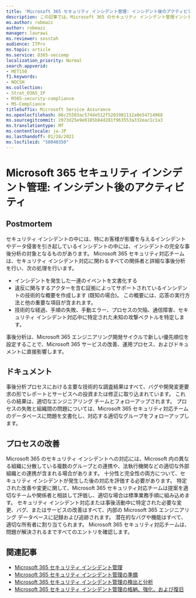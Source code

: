 ```yaml
---
title: 'Microsoft 365 セキュリティ インシデント管理: インシデント後のアクティビティ'
description: この記事では、Microsoft 365 のセキュリティ インシデント管理インシデント後のアクティビティ プロセスの概要について説明します。
ms.author: robmazz
author: robmazz
manager: laurawi
ms.reviewer: sosstah
audience: ITPro
ms.topic: article
ms.service: O365-seccomp
localization_priority: Normal
search.appverid:
- MET150
f1.keywords:
- NOCSH
ms.collection:
- Strat_O365_IP
- M365-security-compliance
- MS-Compliance
titleSuffix: Microsoft Service Assurance
ms.openlocfilehash: 66c25503ac574de512f5201981112a0e54714968
ms.sourcegitcommit: 2973d25e9e0185b84d281f963553a332eac1c1a3
ms.translationtype: MT
ms.contentlocale: ja-JP
ms.lasthandoff: 01/28/2021
ms.locfileid: "50040350"
---
```

# <a name="microsoft-365-security-incident-management-post-incident-activity"></a>Microsoft 365 セキュリティ インシデント管理: インシデント後のアクティビティ

## <a name="postmortem"></a>Postmortem

セキュリティ インシデントの中には、特にお客様が影響を与えるインシデントやデータ侵害を引き起しているインシデントの中には、インシデントの完全な事後分析の対象となるものがあります。 Microsoft 365 セキュリティ対応チームは、セキュリティ インシデント対応に関わるすべての関係者と詳細な事後分析を行い、次の処理を行います。

- インシデントを発生した一連のイベントを文書化する
- 違反に関与するアクターを含む証拠によってサポートされているインシデントの技術的な概要を作成します (既知の場合)。 この概要には、応答の実行方法と他の重要な項目が含まれます。
- 技術的な経過、手順の失敗、手動エラー、プロセスの欠陥、通信障害、セキュリティ インシデント対応中に特定された未知の攻撃ベクトルを特定します。

事後分析は、Microsoft 365 エンジニアリング開発サイクルで新しい優先順位を設定することで、Microsoft 365 サービスの改善、運用プロセス、およびドキュメントに直接影響します。

## <a name="documentation"></a>ドキュメント

事後分析プロセスにおける主要な技術的な調査結果はすべて、バグや開発変更要求の形でレポートとサービスへの投資または修正に取り込まれています。 これらの結果は、適切なエンジニアリング チームとフォローアップされます。 プロセスの失敗と組織間の問題については、Microsoft 365 セキュリティ対応チームのデータベースに問題を文書化し、対応する適切なグループをフォローアップします。

## <a name="process-improvement"></a>プロセスの改善

Microsoft 365 のセキュリティ インシデントへの対応には、Microsoft 内の異なる組織に分散している複数のグループとの連携や、法執行機関などの適切な外部組織との連携が含まれる場合があります。 十分性と完全性の両方について、セキュリティ インシデントが発生した後の対応を評価する必要があります。 特定された改善や変更に関して、Microsoft 365 セキュリティ対応チームは提案を適切なチームや関係者と相談して評価し、適切な場合は標準業務手順に組み込めます。 セキュリティ インシデント対応または事後活動中に特定された必要な変更、バグ、またはサービスの改善はすべて、内部の Microsoft 365 エンジニアリング データベースに記録および追跡されます。 潜在的なバグや機能はすべて、適切な所有者に割り当てられます。 Microsoft 365 セキュリティ対応チームは、問題が解決されるまですべてのエントリを確認します。

## <a name="related-articles"></a>関連記事

- [Microsoft 365 セキュリティ インシデント管理](assurance-security-incident-management.md)
- [Microsoft 365 セキュリティ インシデント管理の準備](assurance-sim-preparation.md)
- [Microsoft 365 セキュリティ インシデント管理の検出と分析](assurance-sim-detection-analysis.md)
- [Microsoft 365 セキュリティ インシデント管理の格納、強化、および復旧](assurance-sim-containment-eradication-recovery.md)
